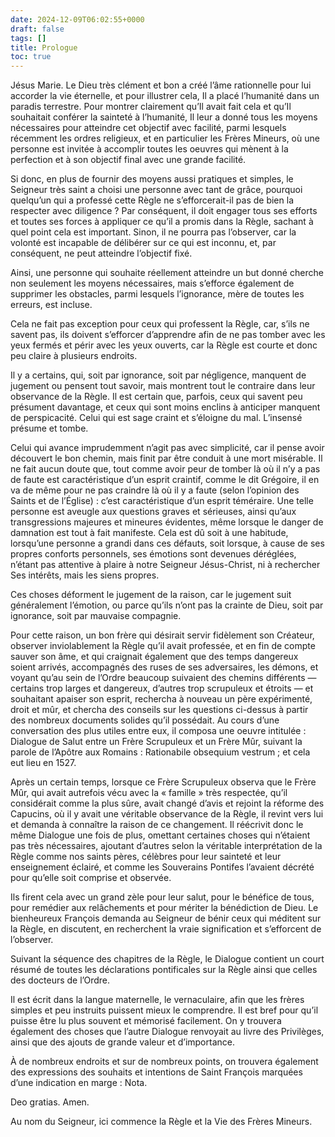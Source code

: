 ```yaml
---
date: 2024-12-09T06:02:55+0000
draft: false
tags: []
title: Prologue
toc: true
---
```




Jésus Marie. Le Dieu très clément et bon a créé l’âme rationnelle pour lui accorder la vie éternelle, et pour illustrer cela, Il a placé l’humanité dans un paradis terrestre. Pour montrer clairement qu’Il avait fait cela et qu’Il souhaitait conférer la sainteté à l’humanité, Il leur a donné tous les moyens nécessaires pour atteindre cet objectif avec facilité, parmi lesquels récemment les ordres religieux, et en particulier les Frères Mineurs, où une personne est invitée à accomplir toutes les oeuvres qui mènent à la perfection et à son objectif final avec une grande facilité.

Si donc, en plus de fournir des moyens aussi pratiques et simples, le Seigneur très saint a choisi une personne avec tant de grâce, pourquoi quelqu’un qui a professé cette Règle ne s’efforcerait-il pas de bien la respecter avec diligence ? Par conséquent, il doit engager tous ses efforts et toutes ses forces à appliquer ce qu’il a promis dans la Règle, sachant à quel point cela est important. Sinon, il ne pourra pas l’observer, car la volonté est incapable de délibérer sur ce qui est inconnu, et, par conséquent, ne peut atteindre l’objectif fixé.

Ainsi, une personne qui souhaite réellement atteindre un but donné cherche non seulement les moyens nécessaires, mais s’efforce également de supprimer les obstacles, parmi lesquels l’ignorance, mère de toutes les erreurs, est incluse.

Cela ne fait pas exception pour ceux qui professent la Règle, car, s’ils ne savent pas, ils doivent s’efforcer d’apprendre afin de ne pas tomber avec les yeux fermés et périr avec les yeux ouverts, car la Règle est courte et donc peu claire à plusieurs endroits.

Il y a certains, qui, soit par ignorance, soit par négligence, manquent de jugement ou pensent tout savoir, mais montrent tout le contraire dans leur observance de la Règle. Il est certain que, parfois, ceux qui savent peu présument davantage, et ceux qui sont moins enclins à anticiper manquent de perspicacité. Celui qui est sage craint et s’éloigne du mal. L’insensé présume et tombe.

Celui qui avance imprudemment n’agit pas avec simplicité, car il pense avoir découvert le bon chemin, mais finit par être conduit à une mort misérable. Il ne fait aucun doute que, tout comme avoir peur de tomber là où il n’y a pas de faute est caractéristique d’un esprit craintif, comme le dit Grégoire, il en va de même pour ne pas craindre là où il y a faute (selon l’opinion des Saints et de l’Église) : c’est caractéristique d’un esprit téméraire. Une telle personne est aveugle aux questions graves et sérieuses, ainsi qu’aux transgressions majeures et mineures évidentes, même lorsque le danger de damnation est tout à fait manifeste. Cela est dû soit à une habitude, lorsqu’une personne a grandi dans ces défauts, soit lorsque, à cause de ses propres conforts personnels, ses émotions sont devenues déréglées, n’étant pas attentive à plaire à notre Seigneur Jésus-Christ, ni à rechercher Ses intérêts, mais les siens propres.

Ces choses déforment le jugement de la raison, car le jugement suit généralement l’émotion, ou parce qu’ils n’ont pas la crainte de Dieu, soit par ignorance, soit par mauvaise compagnie.

Pour cette raison, un bon frère qui désirait servir fidèlement son Créateur, observer inviolablement la Règle qu’il avait professée, et en fin de compte sauver son âme, et qui craignait également que des temps dangereux soient arrivés, accompagnés des ruses de ses adversaires, les démons, et voyant qu’au sein de l’Ordre beaucoup suivaient des chemins différents — certains trop larges et dangereux, d’autres trop scrupuleux et étroits — et souhaitant apaiser son esprit, rechercha à nouveau un père expérimenté, droit et mûr, et chercha des conseils sur les questions ci-dessus à partir des nombreux documents solides qu’il possédait. Au cours d’une conversation des plus utiles entre eux, il composa une oeuvre intitulée : Dialogue de Salut entre un Frère Scrupuleux et un Frère Mûr, suivant la parole de l’Apôtre aux Romains : Rationabile obsequium vestrum ; et cela eut lieu en 1527.

Après un certain temps, lorsque ce Frère Scrupuleux observa que le Frère Mûr, qui avait autrefois vécu avec la « famille » très respectée, qu’il considérait comme la plus sûre, avait changé d’avis et rejoint la réforme des Capucins, où il y avait une véritable observance de la Règle, il revint vers lui et demanda à connaître la raison de ce changement. Il réécrivit donc le même Dialogue une fois de plus, omettant certaines choses qui n’étaient pas très nécessaires, ajoutant d’autres selon la véritable interprétation de la Règle comme nos saints pères, célèbres pour leur sainteté et leur enseignement éclairé, et comme les Souverains Pontifes l’avaient décrété pour qu’elle soit comprise et observée.

Ils firent cela avec un grand zèle pour leur salut, pour le bénéfice de tous, pour remédier aux relâchements et pour mériter la bénédiction de Dieu. Le bienheureux François demanda au Seigneur de bénir ceux qui méditent sur la Règle, en discutent, en recherchent la vraie signification et s’efforcent de l’observer.

Suivant la séquence des chapitres de la Règle, le Dialogue contient un court résumé de toutes les déclarations pontificales sur la Règle ainsi que celles des docteurs de l’Ordre.

Il est écrit dans la langue maternelle, le vernaculaire, afin que les frères simples et peu instruits puissent mieux le comprendre. Il est bref pour qu’il puisse être lu plus souvent et mémorisé facilement. On y trouvera également des choses que l’autre Dialogue renvoyait au livre des Privilèges, ainsi que des ajouts de grande valeur et d’importance.

À de nombreux endroits et sur de nombreux points, on trouvera également des expressions des souhaits et intentions de Saint François marquées d’une indication en marge : Nota.

Deo gratias. Amen.

Au nom du Seigneur, ici commence la Règle et la Vie des Frères Mineurs.
